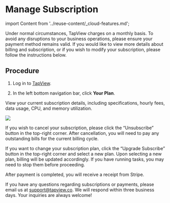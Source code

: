 # Manage Subscription
import Content from '../reuse-content/_cloud-features.md';

<Content />
Under normal circumstances, TapView charges on a monthly basis. To avoid any disruptions to your business operations, please ensure your payment method remains valid. If you would like to view more details about billing and subscription, or if you wish to modify your subscription, please follow the instructions below.



## Procedure

1. Log in to [TapView](https://app.tapview.co).

2. In the left bottom navigation bar, click **Your Plan**.

View your current subscription details, including specifications, hourly fees, data usage, CPU, and memory utilization.

<img src='/img/subscription.jpg'/>

If you wish to cancel your subscription, please click the “Unsubscribe” button in the top-right corner. After cancellation, you will need to pay any outstanding bills for the current billing cycle.

If you want to change your subscription plan, click the “Upgrade Subscribe” button in the top-right corner and select a new plan. Upon selecting a new plan, billing will be updated accordingly. If you have running tasks, you may need to stop them before proceeding.

After payment is completed, you will receive a receipt from Stripe.

If you have any questions regarding subscriptions or payments, please email us at support@tapview.co. We will respond within three business days. Your inquiries are always welcome!
